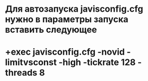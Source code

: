 # Для автозапуска javisconfig.cfg нужно в параметры запуска вставить следующее
# +exec javisconfig.cfg -novid -limitvsconst -high -tickrate 128 -threads 8 